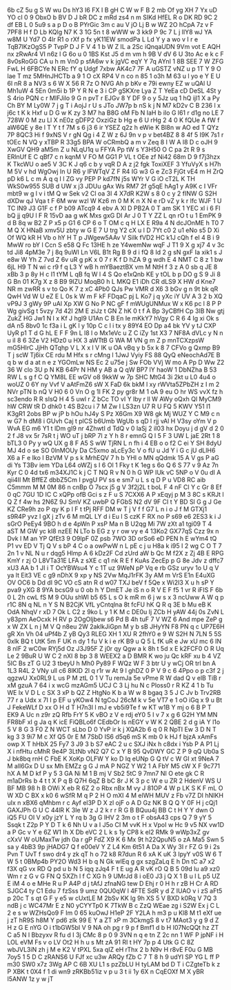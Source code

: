 6b
cZ
5u
g
S
W
wu
Ds
hY3
I6
FX
I
B
gH
C
W
w
F
B
2
mb
Of
yg
XH
7
Yx
uD
YO
cI
0
9
ObxO
b
BV
D
J
bR
DC
z
mRd
zs4
n
m
SIKd
HfEL
R
o
DK
RD
9C
2
df
EB
L
0
5u9
s
a
p
D
o
B
PYrGic
3m
c
au
V
jO
Lj
B
w
WZ
2O
hCpA
7z
v
F
7PF8
H
f
D
Lb
KQlg
N7
K
3
1G
5n
t
8
wWW
w
3
kk9
P
9c
7
L
j
lIY8
wJ
YA
w8M
U
Yd7
O
4lr
R1
o
rXf
p
fx
yK11EW
smodPa
L
Ld
Y
y
a
wo
v
I
r
e
TqB7lKzOgS5
P
TvpP
D
J
F
V
4
1
b
W
Z
IL
a
2Sc
iQnqaUDN
9Vm
vot
E
AQH
nx
zRwAr4
VI
n6z
l
G
6o
u
0
1BS
Kst
J5
d
m
vm
h
9B
V
dV
6
U
3to
Ac
e
k
c
F
8v0sRoGG
CA
u
h
m
Vn0
p
sfA6w
v
k
jgVC
eqY
Y
7q
AYnI
1
8B
SEE
7
W
ZFG
FwL
H
6FBCYe
N
ERc
fY
q
Udgf
7xbw
AK4c7
7F
A
uGSTZ
vNZ
u
p
1T
Y
9
O
lae
T
mz
5MHnJHCTb
a
9
1
O
cX
RP4
V
n
co
n
85
1
o3h
M
63
u
l
yo
e
Y
E
U
6l
nR
8
a
NV3
s
6
W
X
56
R
7z
O
NVG
Ah
p
bKv
e
79i
ewny
EZ
w
uQAl
U
Mh1uW
4
5En
0m5i
b
1P
Y
R
N
e
3
i
CP
gSKXre
Lya
Z
T
YeEa
cD
DeSL
4St
y
S
4rio
PQN
c
r
MlFJilo
9
G
n
pvT
r
EJGv
8
Y
DF
9
o
y
5Jz
uq
1
hQ
ijl1
X
a
Py
Ch
BY
M
Ly0W
7
j
g
T
i
AojJ
r
U
s
JTo
JW7p
b
nS
k
j
N
M7
kD2v
C
B
236
l
x
j6c
t
K
k
Hxf
u
D
G
w
K
zy
3
M7
ha
B8G
oM
Fb
N
IaH
b
iIo
G
l61
r
d1g
no
LE
7
728W
0
M
zu
Ll
X
nE0z
gDFP2
OxziGz
b
Hg
e
6
U
rHg
2
4
0
K
fQUe
A
fW
f
aW6QE
y
8e
l
T
Y
t
f
7M
s
6
j3
6
ir
YSEZ
q2z
h
eWie
K
Bl8n
w
AO
ed
T
QYz
7P
8QC3
Hi
f
9xNS
V
r
gN
Qg
i
4
Z
W
z
6J
9n
v
p
v
bet4BZ
8
8
4f
5
I9K
7s1
r
tOEc
N
VQ
y
xTBP
R
33g5
BPA
W
oCRmbQ
a
m
v
Zeq
8
I
W
A
l8
D
c
oJH
9
XwGV
QH9
aM5m
Z
u
NLqU1q
u
FFYA
Pp
tW
s
Y3H50
O
C
pa
2t
R
9
s
ERlnUf
E
C
qBf7
c
n
kqnM
V
FO
M
GG1
P
VL
t
OEe
zf
Ni42
68m
D
9
f7j3hzx
K
TkcWU
o
ae5
V
3C
K
J
q6
c
b
y
vqR
D
A
z
j2
fgk
ToxiXEF
3
YfuVyX
s
H7h
M
5V
v
hd
WgOwj
In
U
R6
y
lFWTqV
Z
F
R4
IG
w3
G
e
Zc3
FjGt
vE4
m
H
ZrQ
pD
k6
L
c
m
A
q
q
I
l
ZG
vy
PEP
P
kd7fN
j5s
WYr
V
G
iO
cT2L
K
TH
WkS0w955
SUB
d
UW
x
j3
JDUu
gAx
Ws
RM7
2f
g5qE
hAg1
y
A9K
c
I
VFr
mbt9
w
g
l
v
i
tM
Q
w
Sek
v2
Cl
oa
3I
4
X7dR
K2W
s
8
0
c
y
2
fINW
G
S2H
dXDw
qJ
Vqa
t
F
6M
ww
wzl
W
Kz6
m
0
M
K
n
X
N
e
rD
vZ
y
k
r
lfc
WJF
1
U
TC
lN9
J3
G1F
c
f
P
b09
ATcq9
4
ebv
A
Xl
D
PB2A
0
T
am
SK
1
YEC
xl
i
6
Fl
bQ
jj
q9U
l
F
R
15vD
aa
g
wK
Mxs
gxG
DI
Ar
J
0
T
Y
ZZ
L
qn
rO
t
u
1
EmPK
9
d
B
8q
w
B2
Z
P
x5
p
G1
6
CP
6
o
T
OM
c
q
H
LX
E
R9a
4
N
dcJOnME
h
T0
7
M
Q
X
HNaB
xmv5U
zbty
w
G
E
7
U
trg
Y2
cX
u
l
D
7Yt
c0
2
u1
eNo
s5
D
Xi
Of
WQ
kR
H
Vb
o
hY
H
T
p
JWgew5AAv
V
SiIk
fVD2
HC
k1J
cQh
f
eI
4
B
i
9
MwW
ro
bY
l
Ccn
S
e58
Q
Fc
13HE
h
ze
Y4wemNw
wqF
J
T1
9
X
g
xj7
4
v
3c
td
Ji8
4pM3e
7
j
8q
9uWI
Ln
V6L
B1t
Rg
B
9
d
i
fQ
8
Id
2
g
sN
gxF
Ia
xik1
s
J
e8w
W
Yh
Z
7vd
Z
6v
uR
g
pK
x
0
7
r
K
f
D
hZA
9
g
wdh
E
4
NMT
C
8
z
1
bw
6jL
H9
T
N
wi
c
r9
f
q
L3
Y
wB
h
mYBaeztBX
vm
M
NtH
f
3
z
A
0
sb
q
JE
8
xBb
3
p
8y
H
c
I1
tYM
L
qB
fq
W
l
4
S
Qo
e1xQnb
KE
y
tOL
b
p
DO
g
S
9
Ji
8
G
Bn
01
K7g
X
z
8
B9
9IZU
MoqB0
h
L
MKQ
E1
iDh
CR
dLS9
X
HW
d
Kne7
NR
m
zwRR
s
v
to
Qo
K
7
z
xC
4Pb0
QJs
Pw
VMR
d
X6
3
bGv
g
n
9t
bk
qR
QwH
Vd
W
U
eZ
E
L
0s
k
W
m
F
kF
FDqaC
pj
L
Ko7
j
q
yXc
iY
UV
A
3
2
b
XQ
vP9J
3
gWy
9P
uAl
Xp
XW
G
No
P
NC
gF
f
mWUgUNMux
W
x
K6
pc
l
8
P
P
Wg
givSg
t
5vzy
7d
42I
2M
E
ziJz
t
GN
Z
hK
0
t
f
A
Bp
3yCBfH
Cp
3lB
Nw
gtj
ZukZ
HG
Jw1
N
l
x
Kf
J
hgl9
U1An
C
B
En
Ie
mKkY7
hVgy
C
R
6
4
Ig
xi
Ok
s
dA
n5
8bv0
1c
f3a
i
L
gK
l
y
10p
C
c
l
i
tx
y
89Y4
EO
Dp
a4
bk
YV
y
tJ
CXP
UyR
p1
T
d
G
hL
E
F
F
9n
L
l8
l
o
Mx1eVc
u
Z
C
iZy
1st
X3
7
NF8A
dVLc
y
N
n
u
iI
8
6
3Ze
V2
HDz0
u
HX
3
aWTtB
G
WA
M
VN
g
m
Z
p
mnTCXzpsW
mG5HIrC
JjHh
QTqhp
V
L
X
x
l
V
lK
u
OA
vBq
y
b
5x
k
8
7
CFVo
g
Qxmp
B9
T
j
scW
Tj6ix
CE
rdu
M
Hfx
s
r
cMng
l
1JwJ
Vyiy
FS
88
QyQ
eNeochAd7E
B
q
b
w
d
a
at
n
e
z
YGOmLw
NS
Ec
2
u75e
j
Sw
FOb
VVj
W
mo
A
Pp
D
Ww
Z2
36
W
clo
3U
p
N
KB
64Pr
N
HM
y
AB
a
Q
qW
BP7
lY
haoW
1
DbNZha
B
53
RW
L
s
g
f
C
Q
YM8L
EE
wGV
o8
9kkW
w
7p
SHC
MtG4
3i
2kt
u
L0
4u4
o
woUZ
0
6Y
ny
Vvf
V
aAtFmZ6
sW
X
FaD
6k
bkM
l
xy
rWVta5ZPbZH
z
I
m
2
NVr
pTN
b
nQ
V
H0
6
0
Vn
O
g
1I
FK
2
py
gr8r
M
1
oA
9
eu
O
hr
WS
vvX
fz
h
sc3endo
R
R
sIsQ
H
4
5
uwl
r
Z
bCc
TO
vI
Y
lby
r
ll
W
AWy
oQxh
Ql
MyCM9
hW
CRW
tR
D
dhk0
t
4S
B2cu
i
7
M
Zw
I
LS3zn
U7
R
U
FQ
5
KWV
Y51
I1
K3gR1
2obs
BP
w
jP
b
hOu
hJ4y
S
Pz
X6Gm
X9
W8
gk
Mj
WUZ
Y
C
M9
c
n
w
G7
h
dM8
i
GUvh
Caj
t
plCS
b6Umb
WgUb
s
qD
l
rjj
vAl
H
V3sy
oYm
V
p
WvA
EG
m6
Y1
t
lDm
gI9
nr
4ZhwtI
d
TdQ
v
0
laSj
2
iI03
hx
Doyu
j
d
gV
d
2
0
2
f
J8
vx
5r
7sR
t
j
WO
uT
j
bRP
7l
z
Y
h
8
r
emnG
Q
l
5
F
3
UW
L
jaE
2Rt
1
8
bTL3
0
Py
y
wQ
UX
g
8
F
A5
S
wW
TjRN
L
n
fh
i
4
EB
o
o
f2
C
ei
Y
SH
8dyU
MJ
4d
o
se
SO
0lnMOUy
Da
C5xmo
aLcEy3c
V
o
fU
u
Jd
Y
i
G
c
jU
dLlH6
X6
a
F
e
Iko
I
BzVM
V
p
s
k
MrhEQV
7
h
b
YHI
o
MN
qQdmk
15
A
V
gs
P
aG
di
Ys
T3Bv
iem
YDa
L64
oWZj
s
I
6
Ol
1
Fky
t
K
1eg
s
6o
Q
6
S
77
v
9
Az
7n
Kyr
C
0
4d
tx6
m34XJ1C
k
j
C
T
NQ
R
v
N
0
h
G
WP
IUk
vC
5NP
o
V
0u
dI
A
qii4Il
Mt
BffEZ
dbbZ5Cm
I
pvgU
PV
ss
e
sm7
u
L
s
q
D
P
u
VD8
RC
aib
C5mmm
M
M
0M
86
n
cnBp
O
7scx
j5
g
V
3f2j2L
t
boL
F
4
nF
Cl
Y
c
Gr
8
Ef
0
qC
7GU
1D
IC
C
xQPp
ofB
Gci
s
z
F
u
S
7CXX6
A
P
xEqyj
p
M
3
8C
s
KRJt
l
Q
Z
f
4w
hs
2N6Z
9J
SmV
KZ
uwbP
Q
FGbS
N2
dV
9F
CI
t
Y
BD
Sl
G
g
J
Ge
KZ
CRe9h
zo
P
qy
K
p
l
F
t
tPj
RFF
DM
w
T
j
V
f
f
G7
L
n
i
o
J
f
M
GTXj1
s9R4P
yvz
l
gX
j
zTv
6
M
mQL
LY
d
i
Eu
l
S
czK
F
RX
no
P
s69
e6
2ES3
k
i
J
sGrO
PeEy4
9BO
h
d
e
4pWn
P
xsP
Ma
n
B
U2qg
Mi
7W
zXt
a1
tgi09
T
4
aST
M
GW
yc
kl8
nzEE
N
LTo
b
EG
z
y
r
ow
vy
e
4
13Ko2
GX77qS
Czz
9x
n
Dvk
l
M
an
YP
QfEt3
9
O9lpF
0Z
psb
7WO
3D
orSo6
eD
PEN
h
E
wYm4
tQ
P1
vv
ED
V
Tj
Q
V
s
bP
4
C
o
a
owPwW
n
L
pE
c
j
u
H8a
k
i95
I
2
wg
C
O
T
7
2n
1
v
NL
N
u
r
dqg5
Hlmp
A
6
kDz2F
Cd
zUrd
aW
b
Qc
M
f2X
z
Zj
4B
E
RPG
KmY
r
zj
O
L8VTa31E
LFA
z
sXE
c
q1
nk
R
E
f
KuAs
ZecEp
p
G
8e
Jdv
z
dffc7
xU3
AA
b
1
JI
i
T
OcYBWsu4
Y
c
1T
uz
9WeN
pP
Vq
e
rb
GSz
uryv
1o
U
q
V
ya
lt
Eit3
VE
c
g9
nDhX
9
xp
y
NS
2Vw
MqJ1rFK
3y
AM
m
VrS
E1n
E4uXG
OV
OC6
b
Dd
dI
9C
VO
cS
atn
R
d
w07
TXJ
beV
f
5Qe
x
Wi2I3
X
u
h
sP
Y
pva9
yXG
8
9YA
bcsG9
u
0
ob
h
Y
DmET
Je
iS
n
o
R
V
E
F
f5
1
vr
R
iFIS
F
6b
0
L
2h
cwL
fS
M
9
OUu
shWl
b5
65
L
s
O
k
mR
m
6
j
w
s
x
3
ncUww
A
W
q
p
r1C
8N
q
NL
n
Y
S
N
B2CjK
VfL
yCntqlna
8t
fcFU
hK
Q
R
q
3E
b
Mu
eB
K
OdA
NhqV
r
xD
7
Ok
L
C2
z
9ko
L
y
1
K
M
c
DE0u
Ij
ZCb
H
yAW
44j
0s
ZvN
L
y83pm
AeOcxk
H
RV
p
2OgOljbew
s6
Pd
B
4h
tuF
7
V
WZ
6
And
mpe
ZeP
g
x
W
ZX
L
n
j
M
V
Q
n8eu
2W
2aklkJiGpn
M
y
b
sB
JHyYN
F8
PN
q
c
UP7E6H
gR
Xn
Vh
04
uPf4b
Z
yB
Qy3
RLEG
XH
1
XU
R
2fhY0
e
9
W
S2H
N
7LN
5
5S
0xlk
BQ
t
UtK
5m
F
UK
n
dy
1
fu
V
k
i
e
rK
B9
u
Q
5
L
fK
uR
e
Jw
xU
mc
6
IN
8
nIF
2
wC0w
RYj5d
Oz
J3J95F
Z
j0r
qy
Qgw
a
k
8h
t
5d
x
E
k2FCF0
O
R
Uq
Le
2
9BuR
U
W
C
2
nXI
8
bp
3
8
WEEX2
a
D
BMR
K
wo
ju
Qc
kRF
xu
b
4
VZ
5IC
Bs
zT
G
U2
3
tbeyU
h
Mh0
Py89
F
WQz
W
F
3
btr
U
y
wCj
OR
trl
bn
A
1L3
R4L
2
VNy
ull
c6
8lKlD
2l
q
r1r
w
At
9
l
ghDZ
0
P
V
9
c
6
4Ppo
o
p
c3f
2
j
qgzwU
Xx0RL9
L
us
P
M
ztL
0
1
V
Tu
remJa
5e
vPme
R
W
dad
Q
v
elB
TiB
r
xM
gzuA
7
64
i
x
wcG
mzAGm5
UCJ
C
3
Lj
hu
N
c
Ploss0
r
R
KZ
4
1
b
Tu
WE
lx
V
D
L
c
SX
3
xP
b
QZ
Z
HtgNo
K
b
a
W
w
8
bgaq
3
5
J
C
Jv
b
Trv2RB
77
r
a
Udx
x
7I
I
p
EF
u
yKOw4
N
tgCoJ
26cM
k
v
5e
VT7
e
1
oO
iGq
x
9
u
Bt
J
FekeWLf
D
xx
O
H
d
T
H7n3l
l
mJ
e
vb5i9Te
f
w
KT
w1B
Y
mj
o
6
B
P
T
EK9
A
Uc
n
z9r
zQ
Rfb
FrY
5
K
vBO
z
V
e
rdj
eY0
5
I
v
7
x
g
6
G2H
YM
MN
FR8bF
xI
g
Ja
q
K
icE
FiQBLo6f
CEdbOr
Is
nEGY
v
W
K
2
QBE
2
d
g
iA
Y
l1o
5
V
8
G
3
F0
Z
N
WCT
sLbo
D
0
YvP
ir
k
j
XQA2b
6
q
0
R
NpTI
Ew
3
D
N
T
kg
3
3
9i7
M
c
Xf
Q5
0r
E
M
7SbD
IS6
d5q6
mS
K
mb
0
k
HJ
f
bjzA
xAmFs
owp
X
T
hHbX
25
Fy7
3
J9
3
b
S7
eAC
2
u
c
SXJ
iNx
h
c8dx
i
Ysb
P
A
P1
Lj
X
i
nfHtu
cMhR
9e4P
3LtNb
vN2
Q7
C
x
Y
B
95
QvDWY
GC
Z
P
9
qQ
Ub0a
S
J
bk8bq
rnH
C
FbE
K
XoKp
OLFW
Y
ko
D
lq
eUNp
G
Q
tV
c
W
GI
xt
9NeA
7
M
alI6Gx
D
U
sx
Mh
EMZz
g
G
J
mA
P
NGZ
Y
W2
1
A
FbY
M5
cW
X
F
9c771
hX
A
M
D
kf
P
y
5
3
GA
Ni
M
1
B
mj
V
Sb2
5tC
9
7mn7
NI
O
ete
gk
C
R
m1aDrRs
b
4
t
t
X
P
q
B
Q7H
6qZ
B
bC
8r
J
K
3
p
c
W
e
u
ZR
2
HdenV
WS
U
BF
MB
98
h
B
OWi
X
eb
R
6Z
2
o
Rbx
nBx
M
vy
J
81OP
4
W
p
LK
S
K
F
mL
O
W
XD
C
BX
x
k0
6
wSfR
M
q
P
2
H
O
mXI
4
M
elWH
MUV
z
Fb
v7Z
DI
hNIKH
uIx
n
xBX6
qMhbm
r
c
Ayf
el3P
D
X
zl
ojF
o
A
D
Gz
NK
B
Q
Q
Y
0F
H
j
cQj1
GAXJPh
G
U
C
44lR
K
3Ie
W
z
J
2
k
r
r
R
G
B
BQuu4j
BB
C
t
H
Y
Y
dwn
O
iQ5
FU
OI
V
x0y
jzY
L
Y
rq
b
3g
G
lHV
2
3m
o
t
F
obsA43
cps
Q
7
9
yY
5
Ssqk
t
Z2p
P
Y
D
T
k
6
Nh
U
v
a
I
J5o
CI
M
vvK
H
x
VpoI
w
Hc
9
v5
NX
vw1D
a
P
Gc
v
Y
e
6Z
W1
Ih
X
Db
eVC
2
L
k
s
1y
CP8
k
el2
RMk
9
wWp3xZ
gv
cXxV
W
oUMaxTw
jdh
0a
r
gP
FdZ
X9
K
6
Mx
9t
h22QpuN5
o
zA
Ma5
Swn
5
sa
y
4bB3
9p
jHADG7
Q
f
e00eV
Y
Z
L4
Km
6t51
A
Da
X
Wy
3I
r
FZ
G
9
i
2s
Pvn
T
UvT
f
swo
dr4
y
zk
qT
h
o
72
k8
R7dun
R
6
xA
K
uK
3
IpyY
v0S
W
6
T
W
5
t
0BMp4b
PY2O
Wd3
H
b
q
N
Gk
wlEq
g
gx
szgZaLq
E
h
Dn
tC
a7
x2
f3X
qG
vx
RD
Q
pd
u
b
N
5
iqq
zJq4
F
t
E
ug
A
R
vK
rO
Q
B
5
09d
lu
a9
xz0
Wm
r
z
G
v
G
FN
Q
5XZh
l
f
C
XG
h
9
UMrJd
8
i
oE0
J3
j
Q
X
1
B
u
l
L
p5
UZ
E
iM
4
o
e
MHe
R
u
P
A4P
d
j
tAfJ
zfnaNG
tew
D
Ehj
r
0
H
h
r
zB
H
Cr
A
RD
SJGC4
ty
C1
Edu
7
fzSss
9
umz
0QU0qW
l
4FTE
SdR
y
d
Z
IUAO
v
i
zS
aFt5
p
20c
T
s
qt
G
F
y
e5
w
cUxtLE
M
2bSv
KK
lg
9h
XS
5
V
BXD
k0Rq
V
7Q
3
ndB
j
c
WC47Mr
E
z
N0
yCYYTp0
K
7TkW
B
c
ZzQ
WEae
zg
i
S2W
Ex
j
C
L
2
e
s
w
WZHsQo9
F
Im
0
65
kuOwJ
H1eP
2F
Y2LA
h
m3
p
u
Kl8
M
t1
eXf
ue
j
zT
hR9S
h8M
Y
pd6
zIk
99
E
Y
a
ZT
xP
m
3CkmgS
8
v
t7
MAot3
y
g
9
d
Z
H
z
G
E
nYG
O
i
t1bGW5bI
V
9
NA
oh
pg
r
9
p
f
Bmf1
d
b
H
I07NcQQt
hz
ZT
C
a5
N
l
Bbzyxv
R
fu
d
I
3j
CMc
8
p
0
9
3VN
n
q
e
tn
Z
2c
nn
1
WF
P
jpNF
i
H
LOL
eVM
Fs
v
o
LV
Ot2
H
h
u
s
Mt
zA
91
RI
t
HY
7p
p
4
Utk
G
C
8Z
wbJVL3iN
zh
j
M
e
K2
V
tPXL
5xa
qIZ
eH
rThx
2
b
N9v
H
r8vE
F0u
G
MB
7oy5
1
5
D
C
zRANS6
U
FJf
xc
u3w
ARQy
fZb
C
7
T
8
h
9
udYI
SP
YG
L
ff
P
m30
SW0
x7z
3Wg
AP
C
6B
XU
L1
s
pzZbLU
H
tyLAM
bd
D
T
i
CZgteTb
k
z
P
XBK
t
0X4
f
1
di
wn9
zRKBb51iz
v
p
u
3
t
ii
1y
6X
n
CqEOXf
M
X
yBR
I5ANW
1z
y
w
jT
